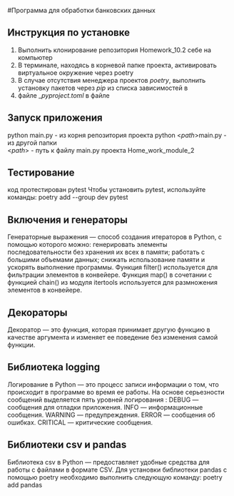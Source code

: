 #Программа для обработки банковских данных
## Инструкция по установке

1. Выполнить клонирование репозитория Homework_10.2 себе на компьютер
2. В терминале, находясь в корневой папке проекта, активировать виртуальное окружение через poetry
3. В случае отсутствия менеджера проектов _poetry_, выполнить установку пакетов через _pip_ из списка зависимостей в
4. файле __pyproject.toml_   в файле

## Запуск приложения  
python main.py - из корня репозитория проекта
python <_path_>main.py - из другой папки  
<_path_> - путь к файлу main.py проекта Home_work_module_2

## Тестирование
код протестирован pytest
Чтобы установить pytest, используйте команды: poetry add --group dev pytest

## Включения и генераторы
Генераторные выражения — способ создания итераторов в Python, с помощью которого можно:
генерировать элементы последовательности без хранения их всех в памяти; работать с большими объемами данных;
снижать использование памяти и ускорять выполнение программы.
Функция 
filter()  используется для фильтрации элементов в конвейере. Функция 
map()  в сочетании с функцией 
chain()  из модуля 
itertools  используется для размножения элементов в конвейере.

## Декораторы
Декоратор — это функция, которая принимает другую функцию в качестве аргумента и изменяет ее поведение без изменения
самой функции.

## Библиотека logging
Логирование в Python — это процесс записи информации о том, что происходит в программе во время ее работы.
На основе серьезности сообщений выделяется пять уровней логирования :
DEBUG — сообщения для отладки приложения.
INFO — информационные сообщения.
WARNING — предупреждения.
ERROR — сообщения об ошибках.
CRITICAL — критические сообщения.

## Библиотеки csv и pandas
Библиотека csv в Python — предоставляет удобные средства для работы с файлами в формате CSV.
Для установки библиотеки pandas с помощью poetry необходимо выполнить следующую команду:
poetry add pandas